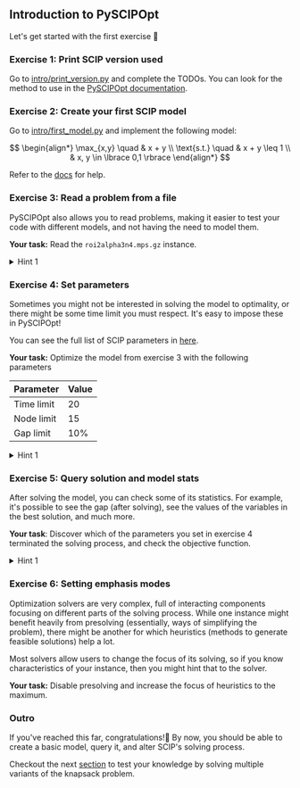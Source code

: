 ## Introduction to PySCIPOpt

Let's get started with the first exercise 🚀

### Exercise 1: Print SCIP version used
Go to [intro/print_version.py](print_version.py) and complete the TODOs.
You can look for the method to use in the [PySCIPOpt documentation](https://pyscipopt.readthedocs.io).


### Exercise 2: Create your first SCIP model
Go to [intro/first_model.py](first_model.py) and implement the following model:

$$
\begin{align*}
\max_{x,y}  \quad & x + y \\
\text{s.t.} \quad & x + y \leq 1 \\
                  & x, y \in \lbrace 0,1 \rbrace
\end{align*}
$$

Refer to the [docs](https://pyscipopt.readthedocs.io/en/latest/tutorials/model.html#create-a-model-variables-and-constraints) for help.


### Exercise 3: Read a problem from a file

PySCIPOpt also allows you to read problems, making it easier to test your code with different models, and not having the need to model them.

**Your task:** Read the `roi2alpha3n4.mps.gz` instance.

<details>
    <summary>Hint 1</summary>
    You can use the <code>readProblem()</code> method for this.
</details>

### Exercise 4: Set parameters

Sometimes you might not be interested in solving the model to optimality, or there might be some time limit you must respect. It's easy to impose these in PySCIPOpt!

You can see the full list of SCIP parameters in [here](https://www.scipopt.org/doc/html/PARAMETERS.php).

**Your task:** Optimize the model from exercise 3 with the following parameters

|  Parameter | Value |
|------------|-------|
| Time limit |  20   | 
| Node limit |  15   | 
| Gap limit  |  10%  | 

<details>
    <summary>Hint 1</summary>
    You can find the (very extensive) list of SCIP parameters <a href="https://www.scipopt.org/doc/html/PARAMETERS.php">here</a>.
</details>

### Exercise 5: Query solution and model stats

After solving the model, you can check some of its statistics. For example, it's possible to see the gap (after solving), see the values of the variables in the best solution, and much more.

**Your task**: Discover which of the parameters you set in exercise 4 terminated the solving process, and check the objective function.

<details>
    <summary>Hint 1</summary>
    It's also possible to see a lot of information about the run by using `model.writeStatistics(filename.stats)`
</details>

### Exercise 6: Setting emphasis modes

Optimization solvers are very complex, full of interacting components focusing on different parts of the solving process. While one instance might benefit heavily from presolving (essentially, ways of simplifying the problem), there might be another for which heuristics (methods to generate feasible solutions) help a lot.

Most solvers allow users to change the focus of its solving, so if you know characteristics of your instance, then you might hint that to the solver.  

**Your task:** Disable presolving and increase the focus of heuristics to the maximum.

### Outro
If you've reached this far, congratulations!🎉 
By now, you should be able to create a basic model, query it, and alter SCIP's solving process. 

Checkout the next [section](modeling/README.md) to test your knowledge by solving multiple variants of the knapsack problem.